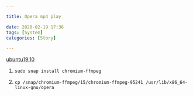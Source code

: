 ```yaml
---

title: Opera mp4 play

date: 2020-02-19 17:36
tags: [System]
categories: [Story]

---
```


[ubuntu19.10](https://askubuntu.com/questions/1182871/h264-video-does-not-play-in-opera-with-ubuntu-19-10)

1. `sudo snap install chromium-ffmpeg`

2. `cp /snap/chromium-ffmpeg/15/chromium-ffmpeg-95241 /usr/lib/x86_64-linux-gnu/opera`  

